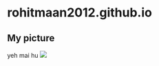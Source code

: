 # rohitmaan2012.github.io

## My picture
yeh mai hu
![](https://www.google.com/url?sa=i&url=https%3A%2F%2Fen.wikipedia.org%2Fwiki%2FLionel_Messi&psig=AOvVaw2B5ZKuPc-jugzWDkZXwcVN&ust=1601359585640000&source=images&cd=vfe&ved=0CAIQjRxqFwoTCMCnrb2Xi-wCFQAAAAAdAAAAABAD)
